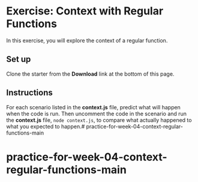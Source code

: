 # Exercise: Context with Regular Functions

In this exercise, you will explore the context of a regular function.

## Set up

Clone the starter from the **Download** link at the bottom of this page.

## Instructions

For each scenario listed in the __context.js__ file, predict what will happen
when the code is run. Then uncomment the code in the scenario and run the
__context.js__ file, `node context.js`, to compare what actually happened to
what you expected to happen.# practice-for-week-04-context-regular-functions-main
# practice-for-week-04-context-regular-functions-main

